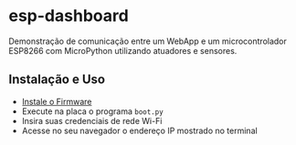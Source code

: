 # esp-dashboard

Demonstração de comunicação entre um WebApp e um microcontrolador ESP8266 com MicroPython utilizando atuadores e sensores. 

## Instalação e Uso

+ [Instale o Firmware](https://docs.micropython.org/en/latest/esp8266/tutorial/intro.html)
+ Execute na placa o programa ```boot.py```
+ Insira suas credenciais de rede Wi-Fi 
+ Acesse no seu navegador o endereço IP mostrado no terminal 
